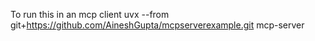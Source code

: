 To run this in an mcp client
uvx --from git+https://github.com/AineshGupta/mcpserverexample.git mcp-server
